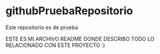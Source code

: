 # githubPruebaRepositorio
Este repositorio es de prueba

ESTE ES MI ARCHIVO README DONDE DESCRIBO TODO LO RELACIONADO CON ESTE PROYECTO :)
